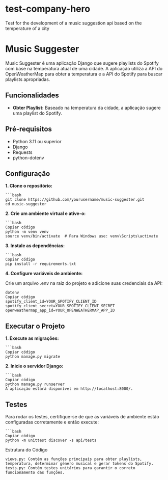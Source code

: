 # test-company-hero
Test for the development of a music suggestion api based on the temperature of a city

# Music Suggester

Music Suggester é uma aplicação Django que sugere playlists do Spotify com base na temperatura atual de uma cidade. A aplicação utiliza a API do OpenWeatherMap para obter a temperatura e a API do Spotify para buscar playlists apropriadas.

## Funcionalidades

- **Obter Playlist:** Baseado na temperatura da cidade, a aplicação sugere uma playlist do Spotify.

## Pré-requisitos

- Python 3.11 ou superior
- Django
- Requests
- python-dotenv

## Configuração

  **1. Clone o repositório:**

    ```bash
    git clone https://github.com/yourusername/music-suggester.git
    cd music-suggester

  **2. Crie um ambiente virtual e ative-o:**

    ```bash
    Copiar código
    python -m venv venv
    source venv/bin/activate  # Para Windows use: venv\Scripts\activate

  **3. Instale as dependências:**

    ```bash
    Copiar código
    pip install -r requirements.txt

  **4. Configure variáveis de ambiente:**

  Crie um arquivo .env na raiz do projeto e adicione suas credenciais da API:

    dotenv
    Copiar código
    spotify_client_id=YOUR_SPOTIFY_CLIENT_ID
    spotify_client_secret=YOUR_SPOTIFY_CLIENT_SECRET
    openweathermap_app_id=YOUR_OPENWEATHERMAP_APP_ID
  
## Executar o Projeto

**1. Execute as migrações:**

    ```bash
    Copiar código
    python manage.py migrate

**2. Inicie o servidor Django:**

    ```bash
    Copiar código
    python manage.py runserver
    A aplicação estará disponível em http://localhost:8000/.

## Testes
Para rodar os testes, certifique-se de que as variáveis de ambiente estão configuradas corretamente e então execute:

    ```bash
    Copiar código
    python -m unittest discover -s api/tests
    
Estrutura do Código

    views.py: Contém as funções principais para obter playlists, temperatura, determinar gênero musical e gerar tokens do Spotify.
    tests.py: Contém testes unitários para garantir o correto funcionamento das funções.